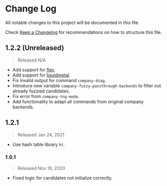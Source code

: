# Change Log

All notable changes to this project will be documented in this file.

Check [Keep a Changelog](http://keepachangelog.com/) for recommendations on how to structure this file.


## 1.2.2 (Unreleased)
> Released N/A

* Add support for [flex](https://github.com/jcs-elpa/flex).
* Add support for [liquidmetal](https://github.com/jcs-elpa/liquidmetal).
* Fix invalid output for command `company-diag`.
* Introduce new variable `company-fuzzy-passthrough-backends` to filter out already fuzzied candidates.
* Fix error from `company-tng-mode`.
* Add functionality to adapt all commands from original company backends.

## 1.2.1
> Released Jan 24, 2021

* Use hash table library `ht`.

### 1.0.1
> Released Nov 19, 2020

* Fixed logic for candidates not initialize correctly.
